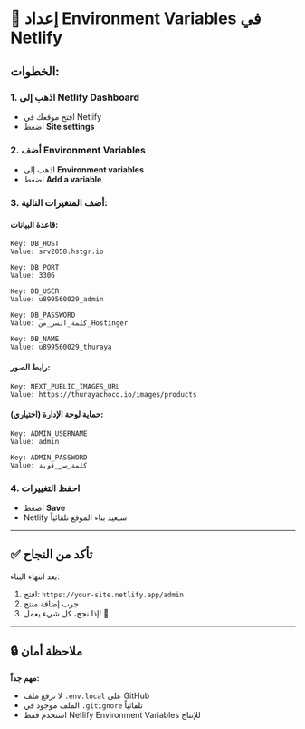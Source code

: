 # 🔐 إعداد Environment Variables في Netlify

## الخطوات:

### 1. اذهب إلى Netlify Dashboard
- افتح موقعك في Netlify
- اضغط **Site settings**

### 2. أضف Environment Variables
- اذهب إلى **Environment variables**
- اضغط **Add a variable**

### 3. أضف المتغيرات التالية:

#### قاعدة البيانات:
```
Key: DB_HOST
Value: srv2058.hstgr.io

Key: DB_PORT
Value: 3306

Key: DB_USER
Value: u899560029_admin

Key: DB_PASSWORD
Value: كلمة_السر_من_Hostinger

Key: DB_NAME
Value: u899560029_thuraya
```

#### رابط الصور:
```
Key: NEXT_PUBLIC_IMAGES_URL
Value: https://thurayachoco.io/images/products
```

#### (اختياري) حماية لوحة الإدارة:
```
Key: ADMIN_USERNAME
Value: admin

Key: ADMIN_PASSWORD
Value: كلمة_سر_قوية
```

### 4. احفظ التغييرات
- اضغط **Save**
- Netlify سيعيد بناء الموقع تلقائياً

---

## ✅ تأكد من النجاح

بعد انتهاء البناء:
1. افتح: `https://your-site.netlify.app/admin`
2. جرب إضافة منتج
3. إذا نجح، كل شيء يعمل! 🎉

---

## 🔒 ملاحظة أمان

**مهم جداً:**
- لا ترفع ملف `.env.local` على GitHub
- الملف موجود في `.gitignore` تلقائياً
- استخدم فقط Netlify Environment Variables للإنتاج
